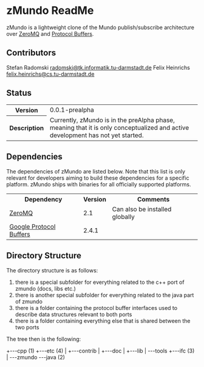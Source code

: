# zMundo ReadMe

zMundo is a lightweight clone of the Mundo publish/subscribe architecture
over [ZeroMQ](http://www.zeromq.org) and [Protocol
Buffers](http://code.google.com/p/protobuf/).

## Contributors

 Stefan Radomski <radomski@tk.informatik.tu-darmstadt.de>
 Felix Heinrichs <felix.heinrichs@cs.tu-darmstadt.de>

## Status

<table>
    <tr>
        <th>Version</th>
	<td>0.0.1-prealpha</td>
    </tr>
    <tr>
        <th>Description</th>
	<td> Currently, zMundo is in the preAlpha phase, 
	meaning that it is only conceptualized and active 
	development has not yet started.
    </tr>
</table>

## Dependencies

The dependencies of zMundo are listed below. Note that this
list is only relevant for developers aiming to build these
dependencies for a specific platform. zMundo ships with binaries
for all officially supported platforms.

<table>
    <tr><th>Dependency</th><th>Version</th><th>Comments</th></tr>
    <tr>
	<td><a href="http://www.zeromq.org">ZeroMQ</a></td> 
	<td>2.1</td>
	<td>Can also be installed globally</td>
    </tr>
    <tr>
	<td><a href="http://code.google.com/p/protobuf/">
               Google Protocol Buffers</a></td> 
	<td>2.4.1</td>
	<td> </td>
    </tr>
</table>

## Directory Structure

The directory structure is as follows:

 1. there is a special subfolder for everything related to the c++
    port of zmundo (docs, libs etc.)
 2. there is another special subfolder for everything related to the
    java part of zmundo
 3. there is a folder containing the protocol buffer interfaces used
    to describe data structures relevant to both ports
 4. there is a folder containing everything else that is shared between
    the two ports

The tree then is the following:

   +---cpp (1)
   +---etc (4)
   |   +---contrib
   |   +---doc
   |   +---lib
   |   \---tools
   +---ifc (3)
   |   \---zmundo
   \---java (2)
